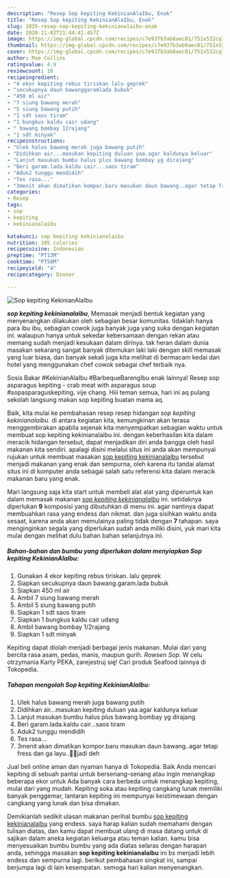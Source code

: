```yaml
---
description: "Resep Sop kepiting KekinianAlaIbu, Enak"
title: "Resep Sop kepiting KekinianAlaIbu, Enak"
slug: 1835-resep-sop-kepiting-kekinianalaibu-enak
date: 2020-11-02T21:44:41.457Z
image: https://img-global.cpcdn.com/recipes/c7e937b3ab8aec81/751x532cq70/sop-kepiting-kekinianalaibu-foto-resep-utama.jpg
thumbnail: https://img-global.cpcdn.com/recipes/c7e937b3ab8aec81/751x532cq70/sop-kepiting-kekinianalaibu-foto-resep-utama.jpg
cover: https://img-global.cpcdn.com/recipes/c7e937b3ab8aec81/751x532cq70/sop-kepiting-kekinianalaibu-foto-resep-utama.jpg
author: Mae Collins
ratingvalue: 4.9
reviewcount: 10
recipeingredient:
- "4 ekor kepiting rebus tiriskan lalu geprek"
- "secukupnya daun bawanggaramlada bubuk"
- "450 ml air"
- "7 siung bawang merah"
- "5 siung bawang putih"
- "1 sdt saos tiram"
- "1 bungkus kaldu cair udang"
- " bawang bombay 12rajang"
- "1 sdt minyak"
recipeinstructions:
- "Ulek halus bawang merah juga bawang putih"
- "Didihkan air...masukan kepiting duluan yaa.agar kaldunya keluar"
- "Lanjut masukan bumbu halus plus bawang bombay yg dirajang"
- "Beri garam.lada.kaldu cair...saos tiram"
- "Aduk2 tunggu mendidih"
- "Tes rasa..."
- "3menit akan dimatikan kompor.baru masukan daun bawang..agar tetap fress dan ga layu..🤗🤗jadi deh"
categories:
- Resep
tags:
- sop
- kepiting
- kekinianalaibu

katakunci: sop kepiting kekinianalaibu 
nutrition: 105 calories
recipecuisine: Indonesian
preptime: "PT13M"
cooktime: "PT58M"
recipeyield: "4"
recipecategory: Dinner

---
```



![Sop kepiting KekinianAlaIbu](https://img-global.cpcdn.com/recipes/c7e937b3ab8aec81/751x532cq70/sop-kepiting-kekinianalaibu-foto-resep-utama.jpg)

<b><i>sop kepiting kekinianalaibu</i></b>, Memasak menjadi bentuk kegiatan yang menyenangkan dilakukan oleh sebagian besar komunitas. tidaklah hanya para ibu ibu, sebagian cowok juga banyak juga yang suka dengan kegiatan ini. walaupun hanya untuk sekedar kebersamaan dengan rekan atau memang sudah menjadi kesukaan dalam dirinya. tak heran dalam dunia masakan sekarang sangat banyak ditemukan laki laki dengan skill memasak yang luar biasa, dan banyak sekali juga kita melihat di bermacam kedai dan hotel yang menggunakan chef cowok sebagai chef terbaik nya.

Sosis Bakar #KekinianAlaIbu #BarbequeBarengIbu enak lainnya! Resep sop asparagus kepiting - crab meat with asparagus soup #sopasparaguskepiting. vije chang. Hiii teman semua, hari ini aq pulang sekolah langsung makan sop kepiting buatan mama aq.

Baik, kita mulai ke pembahasan resep resep hidangan <i>sop kepiting kekinianalaibu</i>. di antara kegiatan kita, kemungkinan akan terasa menggembirakan apabila sejenak kita menyempatkan sebagian waktu untuk membuat sop kepiting kekinianalaibu ini. dengan keberhasilan kita dalam meracik hidangan tersebut, dapat menjadikan diri anda bangga oleh hasil makanan kita sendiri. apalagi disini melalui situs ini anda akan mempunyai rujukan untuk membuat masakan <u>sop kepiting kekinianalaibu</u> tersebut menjadi makanan yang enak dan sempurna, oleh karena itu tandai alamat situs ini di komputer anda sebagai salah satu referensi kita dalam meracik makanan baru yang enak.


Mari langsung saja kita start untuk membeli alat alat yang diperuntuk kan dalam memasak makanan <u><i>sop kepiting kekinianalaibu</i></u> ini. setidaknya diperlukan <b>9</b> komposisi yang dibutuhkan di menu ini. agar nantinya dapat membuahkan rasa yang endess dan nikmat. dan juga sisihkan waktu anda sesaat, karena anda akan memulainya paling tidak dengan <b>7</b> tahapan. saya menginginkan segala yang diperlukan sudah anda miliki disini, yuk mari kita mulai dengan melihat dulu bahan bahan selanjutnya ini.

<!--inarticleads1-->

##### Bahan-bahan dan bumbu yang diperlukan dalam menyiapkan Sop kepiting KekinianAlaIbu:

1. Gunakan 4 ekor kepiting rebus tiriskan. lalu geprek
1. Siapkan secukupnya daun bawang.garam.lada bubuk
1. Siapkan 450 ml air
1. Ambil 7 siung bawang merah
1. Ambil 5 siung bawang putih
1. Siapkan 1 sdt saos tiram
1. Siapkan 1 bungkus kaldu cair udang
1. Ambil  bawang bombay 1/2rajang
1. Siapkan 1 sdt minyak


Kepiting dapat diolah menjadi berbagai jenis makanan. Mulai dari yang bercita rasa asam, pedas, manis, maupun gurih. _Rowsen Sop_. W celu otrzymania Karty PEKA, zarejestruj się! Cari produk Seafood lainnya di Tokopedia. 

<!--inarticleads2-->

##### Tahapan mengolah Sop kepiting KekinianAlaIbu:

1. Ulek halus bawang merah juga bawang putih
1. Didihkan air...masukan kepiting duluan yaa.agar kaldunya keluar
1. Lanjut masukan bumbu halus plus bawang bombay yg dirajang
1. Beri garam.lada.kaldu cair...saos tiram
1. Aduk2 tunggu mendidih
1. Tes rasa...
1. 3menit akan dimatikan kompor.baru masukan daun bawang..agar tetap fress dan ga layu..🤗🤗jadi deh


Jual beli online aman dan nyaman hanya di Tokopedia. Baik Anda mencari kepiting di sebuah pantai untuk bersenang-senang atau ingin menangkap beberapa ekor untuk Ada banyak cara berbeda untuk menangkap kepiting, mulai dari yang mudah. Kepiting soka atau kepiting cangkang lunak memiliki banyak penggemar, lantaran kepiting ini mempunyai keistimewaan dengan cangkang yang lunak dan bisa dimakan. 

Demikianlah sedikit ulasan makanan perihal bumbu <u>sop kepiting kekinianalaibu</u> yang endess. saya harap kalian sudah memahami dengan tulisan diatas, dan kamu dapat membuat ulang di masa datang untuk di sajikan dalam aneka kegiatan keluarga atau teman kalian. kamu bisa menyesuaikan bumbu bumbu yang ada diatas selaras dengan harapan anda, sehingga masakan <b>sop kepiting kekinianalaibu</b> ini bs menjadi lebih endess dan sempurna lagi. berikut pembahasan singkat ini, sampai berjumpa lagi di lain kesempatan. semoga hari kalian menyenangkan.
